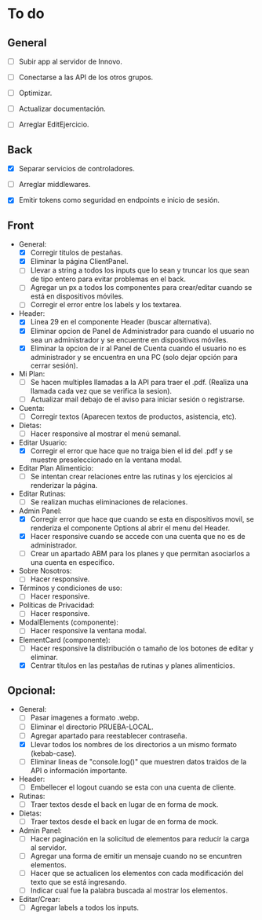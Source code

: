 # To do

## General

+ [ ] Subir app al servidor de Innovo.
+ [ ] Conectarse a las API de los otros grupos.
+ [ ] Optimizar.
+ [ ] Actualizar documentación.
+ [ ] Arreglar EditEjercicio.


## Back
+ [x] Separar servicios de controladores.
+ [ ] Arreglar middlewares.
+ [x] Emitir tokens como seguridad en endpoints e inicio de sesión.


## Front

+ General:
	- [X] Corregir titulos de pestañas.
	- [X] Eliminar la página ClientPanel.
	- [ ] Llevar a string a todos los inputs que lo sean y truncar los que sean de tipo entero para evitar problemas en el back.
	- [ ] Agregar un px a todos los componentes para crear/editar cuando se está en dispositivos móviles.
	- [ ] Corregir el error entre los labels y los textarea.

+ Header:
	- [X] Linea 29 en el componente Header (buscar alternativa).
	- [x] Eliminar opcion de Panel de Administrador para cuando el usuario no sea un administrador y se encuentre en dispositivos móviles.
	- [x] Eliminar la opcion de ir al Panel de Cuenta cuando el usuario no es administrador y se encuentra en una PC (solo dejar opción para cerrar sesión).

+ Mi Plan:
	- [ ] Se hacen multiples llamadas a la API para traer el .pdf. (Realiza una llamada cada vez que se verifica la sesion).
	- [ ] Actualizar mail debajo de el aviso para iniciar sesión o registrarse.

+ Cuenta:
	- [ ] Corregir textos (Aparecen textos de productos, asistencia, etc).

+ Dietas:
	- [ ] Hacer responsive al mostrar el menú semanal.

+ Editar Usuario:
	- [x] Corregir el error que hace que no traiga bien el id del .pdf y se muestre preseleccionado en la ventana modal.

+ Editar Plan Alimenticio:
	- [ ] Se intentan crear relaciones entre las rutinas y los ejercicios al renderizar la página.

+ Editar Rutinas:
	- [ ] Se realizan muchas eliminaciones de relaciones.

+ Admin Panel:
	- [x] Corregir error que hace que cuando se esta en dispositivos movil, se renderiza el componente Options al abrir el menu del Header.
	- [x] Hacer responsive cuando se accede con una cuenta que no es de administrador.
	- [ ] Crear un apartado ABM para los planes y que permitan asociarlos a una cuenta en especifico.

+ Sobre Nosotros:
	- [ ] Hacer responsive.

+ Términos y condiciones de uso:
	- [ ] Hacer responsive.

+ Políticas de Privacidad:
	- [ ] Hacer responsive.

+ ModalElements (componente):
	- [ ] Hacer responsive la ventana modal.

+ ElementCard (componente):
	- [ ] Hacer responsive la distribución o tamaño de los botones de editar y eliminar.
	- [X] Centrar títulos en las pestañas de rutinas y planes alimenticios.

## Opcional:

+ General:
	- [ ] Pasar imagenes a formato .webp.
	- [ ] Eliminar el directorio PRUEBA-LOCAL.
	- [ ] Agregar apartado para reestablecer contraseña.
	- [X] Llevar todos los nombres de los directorios a un mismo formato (kebab-case).
	- [ ] Eliminar lineas de "console.log()" que muestren datos traidos de la API o información importante.

+ Header:
	- [ ] Embellecer el logout cuando se esta con una cuenta de cliente.

+ Rutinas:
	- [ ] Traer textos desde el back en lugar de en forma de mock.

+ Dietas:
	- [ ] Traer textos desde el back en lugar de en forma de mock.

+ Admin Panel:
	- [ ] Hacer paginación en la solicitud de elementos para reducir la carga al servidor.
	- [ ] Agregar una forma de emitir un mensaje cuando no se encuntren elementos.
	- [ ] Hacer que se actualicen los elementos con cada modificación del texto que se está ingresando.
	- [ ] Indicar cual fue la palabra buscada al mostrar los elementos.

+ Editar/Crear:
	- [ ] Agregar labels a todos los inputs.
